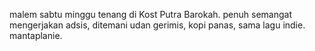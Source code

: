 malem sabtu minggu tenang di Kost Putra Barokah.
penuh semangat mengerjakan adsis, ditemani
udan gerimis, kopi panas, sama lagu indie.
mantaplanie.

